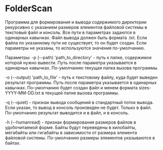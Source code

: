 # FolderScan
Программа для формирования и вывода содержимого директории рекурсивно с указанием размеров элементов файловой системы в текстовый файл и консоль. 
Все пути в параметрах задаются в одинарных кавычках. 
Файл вывода должен быть формата .txt. Если файла по указанному пути не существует, то он будет создан. 
Если параметры не указаны, то используются значения по-умолчанию.

Параметры:
-p (--path) 'path_to_directory' - путь к папке, содержимое которой нужно вывести. Путь после параметра указывается в одинарных кавычках. 
По-умолчанию текущая папка вызова программы.

-o (--output) 'path_to_file' - путь к текстовому файлу, куда будет выведен результат программы. Путь после параметра указывается в одинарных кавычках. 
По-умолчанию будет создан файл и менем формата sizes-YYYY-MM-DD.txt в текущей папке вызова программы.

-q (--quiet) - признак вывода сообщений в стандартный поток вывода. Если указан, то вывод в консоль произведен не будет. Только в файл.
По-умолчанию результат выводится и в файл, и в консоль.

-h (--humanread) - признак формирования размеров файлов в удобочитаемой форме. Байты будут переведены в килобайты, мегабайты или гигабайты в зависимости от размера элемента файловой системы.
По-умолчанию размеры элементов указываются в байтах.
